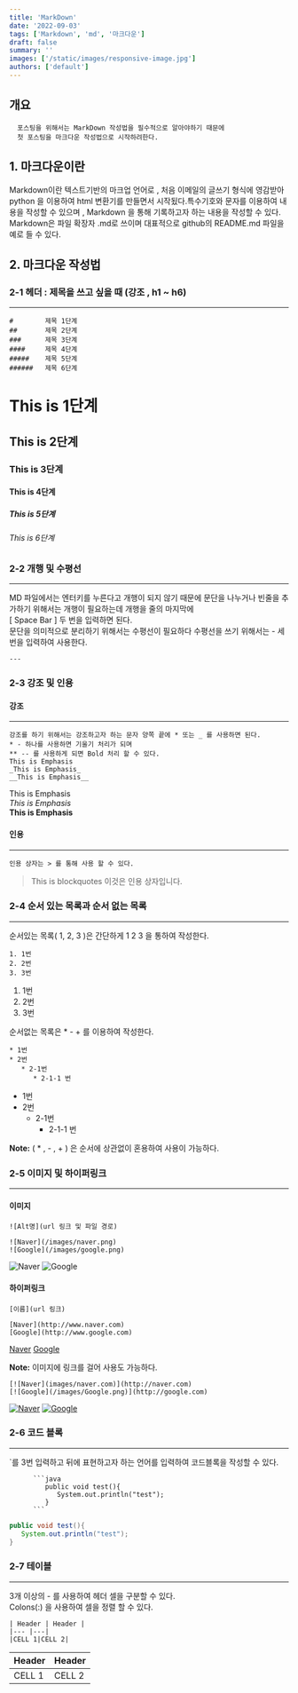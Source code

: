 ```yaml
---
title: 'MarkDown'
date: '2022-09-03'
tags: ['Markdown', 'md', '마크다운']
draft: false
summary: ''
images: ['/static/images/responsive-image.jpg']
authors: ['default']
---
```


## 개요

      포스팅을 위해서는 MarkDown 작성법을 필수적으로 알아야하기 때문에
      첫 포스팅을 마크다운 작성법으로 시작하려한다.

## 1. 마크다운이란

Markdown이란 텍스트기반의 마크업 언어로 , 처음 이메일의 글쓰기 형식에 영감받아 python 을 이용하여 html 변환기를 만들면서 시작됬다.특수기호와 문자를 이용하여 내용을 작성할 수 있으며 , Markdown 을 통해 기록하고자 하는 내용을 작성할 수 있다. Markdown은 파일 확장자 .md로 쓰이며 대표적으로 github의 README.md 파일을 예로 들 수 있다.

## 2. 마크다운 작성법

### 2-1 헤더 : 제목을 쓰고 싶을 때 (강조 , h1 ~ h6)

---

```
#        제목 1단계
##       제목 2단계
###      제목 3단계
####     제목 4단계
#####    제목 5단계
######   제목 6단계
```

# This is 1단계

## This is 2단계

### This is 3단계

#### This is 4단계

##### This is 5단계

###### This is 6단계

### 2-2 개행 및 수평선

---

MD 파일에서는 엔터키를 누른다고 개행이 되지 않기 때문에 문단을 나누거나 빈줄을 추가하기 위해서는 개행이 필요하는데 개행을 줄의 마지막에  
[ Space Bar ] 두 번을 입력하면 된다.  
문단을 의미적으로 분리하기 위해서는 수평선이 필요하다 수평선을 쓰기 위해서는 - 세 번을 입력하여 사용한다.

```
---
```

### 2-3 강조 및 인용

#### 강조

---

```
강조를 하기 위해서는 강조하고자 하는 문자 양쪽 끝에 * 또는 _ 를 사용하면 된다.
* - 하나를 사용하면 기울기 처리가 되며
** -- 를 사용하게 되면 Bold 처리 할 수 있다.
This is Emphasis
_This is Emphasis_
__This is Emphasis__
```

This is Emphasis  
_This is Emphasis_  
**This is Emphasis**

#### 인용

---

```
인용 상자는 > 를 통해 사용 할 수 있다.
```

> This is blockquotes
> 이것은 인용 상자입니다.

### 2-4 순서 있는 목록과 순서 없는 목록

---

순서있는 목록( 1, 2, 3 )은 간단하게 1 2 3 을 통하여 작성한다.

```
1. 1번
2. 2번
3. 3번
```

1. 1번
2. 2번
3. 3번

순서없는 목록은 \* - + 를 이용하여 작성한다.

```
* 1번
* 2번
   * 2-1번
      * 2-1-1 번
```

- 1번
- 2번
  - 2-1번
    - 2-1-1 번

**Note:** ( \* , - , + ) 은 순서에 상관없이 혼용하여 사용이 가능하다.

### 2-5 이미지 및 하이퍼링크

---

#### 이미지

```
![Alt명](url 링크 및 파일 경로)

![Naver](/images/naver.png)
![Google](/images/google.png)
```

![Naver](/static/images/naver.png) ![Google](/static/images/google.png)

#### 하이퍼링크

```
[이름](url 링크)

[Naver](http://www.naver.com)
[Google](http://www.google.com)
```

[Naver](http://www.naver.com)
[Google](http://www.google.com)

**Note:** 이미지에 링크를 걸어 사용도 가능하다.

```
[![Naver](images/naver.com)](http://naver.com)
[![Google](/images/Google.png)](http://google.com)
```

[![Naver](/static/images/naver.png)](http://naver.com)
[![Google](/static/images/google.png)](http://google.com)

### 2-6 코드 블록

---

`를 3번 입력하고 뒤에 표현하고자 하는 언어를 입력하여 코드블록을 작성할 수 있다.

````
      ```java
         public void test(){
            System.out.println("test");
         }
      ```
````

```java
public void test(){
   System.out.println("test");
}
```

### 2-7 테이블

---

3개 이상의 - 를 사용하여 헤더 셀을 구분할 수 있다.  
Colons(:) 을 사용하여 셀을 정렬 할 수 있다.

```
| Header | Header |
|--- |---|
|CELL 1|CELL 2|
```

| Header | Header |
| ------ | ------ |
| CELL 1 | CELL 2 |


